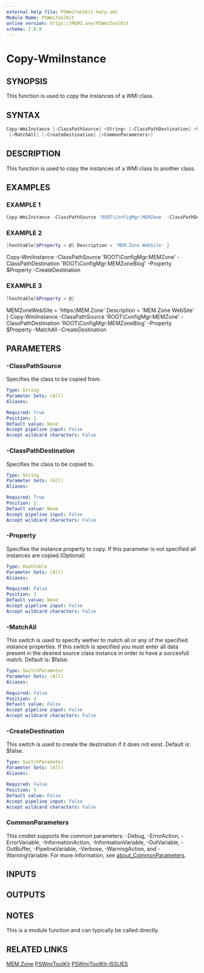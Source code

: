 ```yaml
---
external help file: PSWmiToolKit-help.xml
Module Name: PSWmiToolKit
online version: https://MEMZ.one/PSWmiToolKit
schema: 2.0.0
---
```


# Copy-WmiInstance

## SYNOPSIS

This function is used to copy the instances of a WMI class.

## SYNTAX

```powershell
Copy-WmiInstance [-ClassPathSource] <String> [-ClassPathDestination] <String> [[-Property] <Hashtable>]
 [-MatchAll] [-CreateDestination] [<CommonParameters>]
```

## DESCRIPTION

This function is used to copy the instances of a WMI class to another class.

## EXAMPLES

### EXAMPLE 1

```powershell
Copy-WmiInstance -ClassPathSource 'ROOT\ConfigMgr:MEMZone' -ClassPathDestination 'ROOT\ConfigMgr:MEMZoneBlog' -CreateDestination
```

### EXAMPLE 2

```powershell
[hashtable]$Property = @{ Description = 'MEM.Zone WebSite' }
```

Copy-WmiInstance -ClassPathSource 'ROOT\ConfigMgr:MEMZone' -ClassPathDestination 'ROOT\ConfigMgr:MEMZoneBlog' -Property $Property -CreateDestination

### EXAMPLE 3

```powershell
[hashtable]$Property = @{
```

MEMZoneWebSite = 'https:\MEM.Zone'
    Description = 'MEM.Zone WebSite'
}
Copy-WmiInstance -ClassPathSource 'ROOT\ConfigMgr:MEMZone' -ClassPathDestination 'ROOT\ConfigMgr:MEMZoneBlog'  -Property $Property -MatchAll -CreateDestination

## PARAMETERS

### -ClassPathSource

Specifies the class to be copied from.

```yaml
Type: String
Parameter Sets: (All)
Aliases:

Required: True
Position: 1
Default value: None
Accept pipeline input: False
Accept wildcard characters: False
```

### -ClassPathDestination

Specifies the class to be copied to.

```yaml
Type: String
Parameter Sets: (All)
Aliases:

Required: True
Position: 2
Default value: None
Accept pipeline input: False
Accept wildcard characters: False
```

### -Property

Specifies the instance property to copy.
If this parameter is not specified all instances are copied.(Optional)

```yaml
Type: Hashtable
Parameter Sets: (All)
Aliases:

Required: False
Position: 3
Default value: None
Accept pipeline input: False
Accept wildcard characters: False
```

### -MatchAll

This switch is used to specify wether to match all or any of the specified instance properties.
If this switch is specified you must enter all data
present in the desired source class instance in order to have a succesfull match.
Default is: $false.

```yaml
Type: SwitchParameter
Parameter Sets: (All)
Aliases:

Required: False
Position: 4
Default value: False
Accept pipeline input: False
Accept wildcard characters: False
```

### -CreateDestination

This switch is used to create the destination if it does not exist.
Default is: $false.

```yaml
Type: SwitchParameter
Parameter Sets: (All)
Aliases:

Required: False
Position: 5
Default value: False
Accept pipeline input: False
Accept wildcard characters: False
```

### CommonParameters

This cmdlet supports the common parameters: -Debug, -ErrorAction, -ErrorVariable, -InformationAction, -InformationVariable, -OutVariable, -OutBuffer, -PipelineVariable, -Verbose, -WarningAction, and -WarningVariable.
For more information, see [about_CommonParameters](http://go.microsoft.com/fwlink/?LinkID=113216).

## INPUTS

## OUTPUTS

## NOTES

This is a module function and can typically be called directly.

## RELATED LINKS

[MEM.Zone](https://MEM.Zone)
[PSWmiToolKit](https://MEMZ.one/PSWmiToolKit)
[PSWmiToolKit-ISSUES](https://MEMZ.one/PSWmiToolKit-ISSUES)
